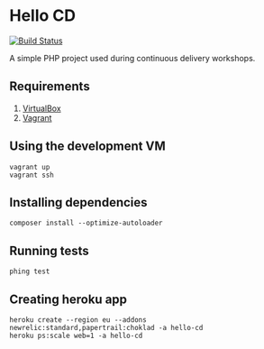 Hello CD
========
[![Build Status](https://travis-ci.org/xpeppers/hello-cd.png?branch=master)](https://travis-ci.org/xpeppers/hello-cd)

A simple PHP project used during continuous delivery workshops.

Requirements
------------

1. [VirtualBox](https://www.virtualbox.org)
2. [Vagrant](http://www.vagrantup.com) 

Using the development VM
------------------------

    vagrant up
    vagrant ssh

Installing dependencies
-----------------------

    composer install --optimize-autoloader

Running tests
-------------

    phing test

Creating heroku app
-------------------

    heroku create --region eu --addons newrelic:standard,papertrail:choklad -a hello-cd
    heroku ps:scale web=1 -a hello-cd

